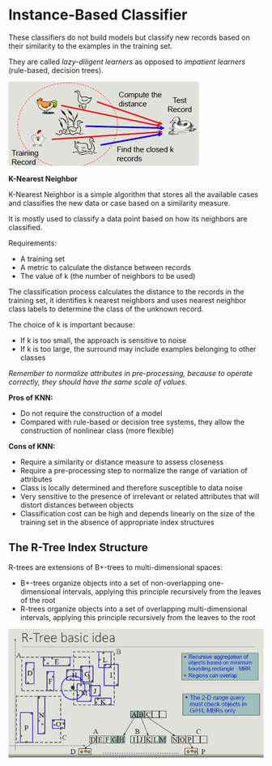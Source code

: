 # Instance-Based Classifier

These classifiers do not build models but classify new records based on their similarity to the examples in the training set.

They are called *lazy-diligent learners* as opposed to *impatient  learners* (rule-based, decision trees).

![](knn.jpg)

**K-Nearest Neighbor**

K-Nearest Neighbor is a simple algorithm that stores all the available cases and classifies the new data or case based on a similarity measure.

It is mostly used to classify a data point based on how its neighbors are classified.

Requirements:

- A training set
- A metric to calculate the distance between records
- The value of k (the number of neighbors to be used)

The classification process calculates the distance to the records in the training set, it identifies k nearest neighbors and uses nearest neighbor class labels to determine the class of the unknown record.

The choice of k is important because:
- If k is too small, the approach is sensitive to noise
- If k is too large, the surround may include examples belonging to other classes

*Remember to normalize attributes in pre-processing, because to operate correctly, they should have the same scale of values.*

**Pros of KNN:**

- Do not require the construction of a model
- Compared with rule-based or decision tree systems, they allow the construction of nonlinear class (more flexible)

**Cons of KNN:**

- Require a similarity or distance measure to assess closeness
- Require a pre-processing step to normalize the range of variation of attributes
- Class is locally determined and therefore susceptible to data noise
- Very sensitive to the presence of irrelevant or related attributes that will distort distances between objects
- Classification cost can be high and depends linearly on the size of the training set in the absence of appropriate index structures

## The R-Tree Index Structure

R-trees are extensions of B+-trees to multi-dimensional spaces:

- B+-trees organize objects into a set of non-overlapping one-dimensional intervals, applying this principle recursively from the leaves of the root
- R-trees organize objects into a set of overlapping multi-dimensional intervals, applying this principle recursively from the leaves to the root

![](rtree.jpg)






